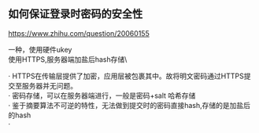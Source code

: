 ## 如何保证登录时密码的安全性

https://www.zhihu.com/question/20060155

一种，使用硬件ukey\
使用HTTPS,服务器端加盐后hash存储\

· HTTPS在传输层提供了加密，应用层被包裹其中。故将明文密码通过HTTPS提交至服务器并无问题。\
· 密码存储，可以在服务器端进行，一般是密码+salt 哈希存储\
· 鉴于摘要算法不可逆的特性，无法做到提交时的密码直接hash,存储的是加盐后的hash\
· 
